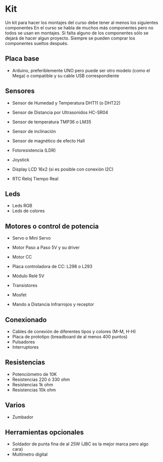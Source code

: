 # Kit

Un kit para hacer los montajes del curso debe tener al menos los siguientes componentes
En el curso se habla de muchos más componentes pero no todos se usan en montajes. Si falta alguno de los componentes sólo se dejará de hacer algun proyecto. Siempre se pueden comprar los componentes sueltos después.

## Placa base

* Arduino, preferiblemente UNO pero puede ser otro modelo (como el Mega) o compatible y su cable USB correspondiente

## Sensores
* Sensor de Humedad y Temperatura DHT11 (o DHT22)
* Sensor de Distancia por Ultrasonidos HC-SR04
* Sensor de temperatura TMP36 o LM35
* Sensor de inclinación
* Sensor de magnético de efecto Hall
* Fotoresistencia (LDR)

* Joystick

* Display LCD 16x2 (si es posible con conexión I2C)
* RTC Reloj Tiempo Real

## Leds

* Leds RGB
* Leds de colores


## Motores o control de potencia
* Servo o Mini Servo
* Motor Paso a Paso 5V y su driver
* Motor CC
* Placa controladora de CC: L298 o L293
* Módulo  Relé 5V
* Transistores
* Mosfet


* Mando a Distancia Infrarrojos y receptor

## Conexionado

* Cables de conexión de diferentes tipos y colores (M-M, H-H)
* Placa de prototipo (breadboard de al menos 400 puntos)
* Pulsadores
* Interruptores

## Resistencias
* Potenciómetro de 10K
* Resistencias 220 ó 330 ohm
* Resistencias 1k ohm
* Resistencias 10k ohm

## Varios
* Zumbador

## Herramientas opcionales

* Soldador de punta fina de al 25W (JBC es la mejor marca pero algo cara)
* Multímetro digital
